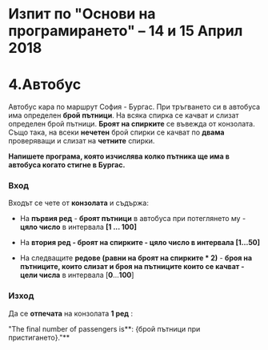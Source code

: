 Изпит по "Основи на програмирането" – 14 и 15 Април 2018
========================================================

4.Автобус
==============

Автобус кара по маршрут София - Бургас. При тръгването си в автобуса има
определен **брой пътници**. На всяка спирка се качват и слизат определен брой
пътници. **Броят на спирките** се въвежда от конзолата. Също така, на всеки
**нечетен** брой спирки се качват по **двама** проверяващи и слизат на
**четните** спирки.

**Напишете програма, която изчислява колко пътника ще има в автобуса когато
стигне в Бургас.**

### Вход

Входът се чете от **конзолата** и съдържа:

-   На **първия ред** - **броят пътници** в автобуса при потеглянето му - **цяло
    число** в интервала **[1 ... 100]**

-   На **втория ред - броят на спирките - цяло число в интервала [1…50]**

-   На следващите **редове (равни на броят на спирките \* 2)** - **броя на
    пътниците, които слизат и броя на пътниците които се качват - цели числа** в
    интервала [**0**…**100**]

### Изход

Да се **отпечата** на конзолата **1 ред** :

"The final number of passengers is**: {брой пътници при пристигането}."**

